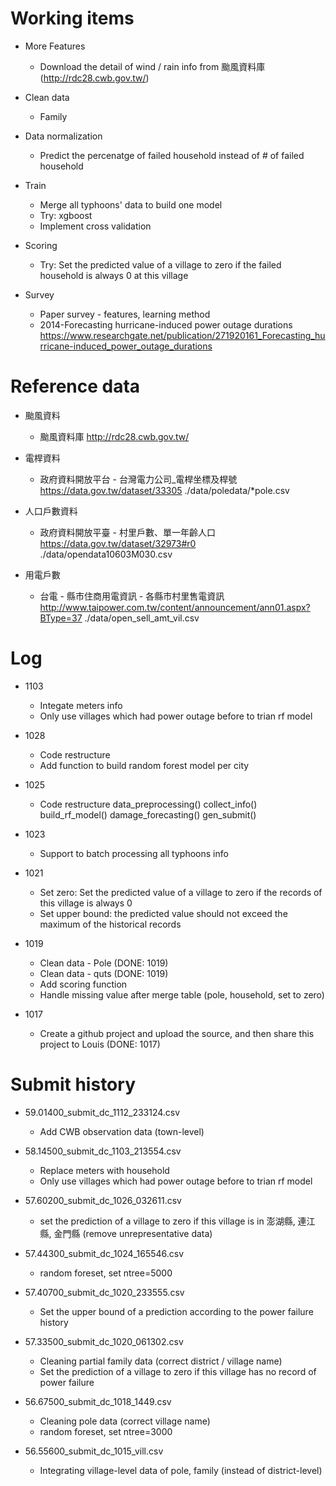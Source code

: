 # Working items
* More Features
  - Download the detail of wind / rain info from 颱風資料庫(http://rdc28.cwb.gov.tw/)

* Clean data
  - Family

* Data normalization
  - Predict the percenatge of failed household instead of # of failed household

* Train
  - Merge all typhoons' data to build one model
  - Try: xgboost
  - Implement cross validation

* Scoring
  - Try: Set the predicted value of a village to zero if the failed household is always 0 at this village

* Survey
  - Paper survey - features, learning method
  - 2014-Forecasting hurricane-induced power outage durations
    https://www.researchgate.net/publication/271920161_Forecasting_hurricane-induced_power_outage_durations
    

# Reference data
* 颱風資料
  - 颱風資料庫
    http://rdc28.cwb.gov.tw/

* 電桿資料
  - 政府資料開放平台 - 台灣電力公司_電桿坐標及桿號
    https://data.gov.tw/dataset/33305
    ./data/poledata/*pole.csv

* 人口戶數資料
  - 政府資料開放平臺 - 村里戶數、單一年齡人口
    https://data.gov.tw/dataset/32973#r0
    ./data/opendata10603M030.csv

* 用電戶數
  - 台電 - 縣市住商用電資訊 - 各縣市村里售電資訊
    http://www.taipower.com.tw/content/announcement/ann01.aspx?BType=37
    ./data/open_sell_amt_vil.csv


# Log
* 1103
  - Integate meters info
  - Only use villages which had power outage before to trian rf model

* 1028
  - Code restructure
  - Add function to build random forest model per city

* 1025
  - Code restructure
    data_preprocessing()
    collect_info()
    build_rf_model()
    damage_forecasting()
    gen_submit()

* 1023
  - Support to batch processing all typhoons info

* 1021
  - Set zero: Set the predicted value of a village to zero if the records of this village is always 0
  - Set upper bound: the predicted value should not exceed the maximum of the historical records

* 1019
  - Clean data - Pole (DONE: 1019)
  - Clean data - quts (DONE: 1019)
  - Add scoring function
  - Handle missing value after merge table (pole, household, set to zero)

* 1017
  - Create a github project and upload the source, and then share this project to Louis (DONE: 1017)

# Submit history
* 59.01400_submit_dc_1112_233124.csv
  - Add CWB observation data (town-level)

* 58.14500_submit_dc_1103_213554.csv
  - Replace meters with household
  - Only use villages which had power outage before to trian rf model

* 57.60200_submit_dc_1026_032611.csv
  - set the prediction of a village to zero if this village is in 澎湖縣, 連江縣, 金門縣 (remove unrepresentative data)

* 57.44300_submit_dc_1024_165546.csv
  - random foreset, set ntree=5000

* 57.40700_submit_dc_1020_233555.csv
  - Set the upper bound of a prediction according to the power failure history

* 57.33500_submit_dc_1020_061302.csv
  - Cleaning partial family data (correct district / village name)
  - Set the prediction of a village to zero if this village has no record of power failure

* 56.67500_submit_dc_1018_1449.csv
  - Cleaning pole data (correct village name)
  - random foreset, set ntree=3000

* 56.55600_submit_dc_1015_vill.csv
  - Integrating village-level data of pole, family (instead of district-level)

